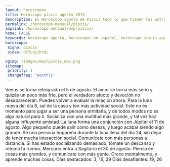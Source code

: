 ```yaml
---
layout: horoscopos
title: Horoscopo piscis agosto 2019
description: El Horóscopo agosto de Piscis todo lo que tienen los astros preparados para este mes, amor, trabajo, familia. Todo sobre astrologia, tarot, predicciones. Horoscopo gratis en español, predicciones y astrología.
permalink: /horoscopo-mensual/piscis/
amplink: /horoscopo-mensual/amp/piscis/
home: FALSE
keywords: horóscopo agosto, horoscopos en español, horóscopo piscis agosto , horóscopo esperanza gracia, horoscop, horóscopos gratis, horoscopo piscis, Tarot, Astrologia, Zodíaco, piscis, horoscopo gratis, horoscopo del mes 
horoscopo:
 signo: piscis
 video: dCYLq1jhrQc

ogimg: /images/mes/piscis_mes.png
sitemap:
 priority: 1
 changefreq: 'monthly'
---
```



Venus se torna retrógrado el 5 de agosto. El amor se torna más serio y quizás un poco más frío, pero el verdadero afecto y devoción no desaparecerán. Puedes volver a evaluar la relación ahora. 
Para la luna nueva del día 8, sal de la casa y ten más actividad social. Este no es momento para jugar a ser una persona ermitaña, y de todos modos no es algo natural para ti. Socializa con una multitud más grande, y tal vez haz alguna influyente amistad. 
La luna forma una conjunción con Júpiter el 11 de agosto. Algo pequeño puede salir como deseas, y luego acabar siendo algo grande. 
Sé una persona hogareña durante la luna llena del día 24, sin dejar de tener mucha interacción social. Comunícate con más personas a distancia. Si has estado socializando demasiado, tómate un descanso y retoma tu rumbo. 
Mercurio entra a Sagitario el 30 de agosto. Piensa en cosas más grandes, y comunícate con más gente. Crece mentalmente, y aprende muchas cosas. 
Días destacados: 3, 16, 29
Días desafiantes: 19, 26